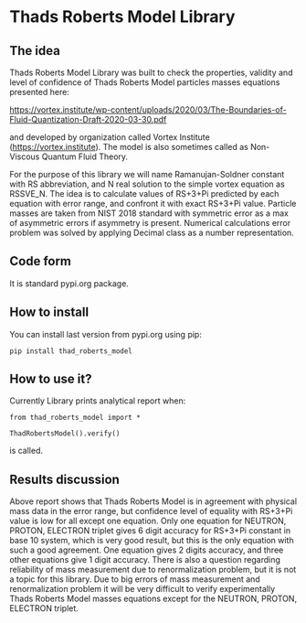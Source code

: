 # Thads Roberts Model Library
## The idea
Thads Roberts Model Library was built to check the properties, validity and level of confidence of Thads Roberts Model particles masses equations presented here:

https://vortex.institute/wp-content/uploads/2020/03/The-Boundaries-of-Fluid-Quantization-Draft-2020-03-30.pdf

and developed by organization called Vortex Institute (https://vortex.institute).
The model is also sometimes called as Non-Viscous Quantum Fluid Theory.

For the purpose of this library we will name Ramanujan-Soldner constant with RS abbreviation, and N real solution to the simple vortex equation as RSSVE_N.
The idea is to calculate values of RS+3+Pi predicted by each equation with error range, and confront it with exact RS+3+Pi value.
Particle masses are taken from NIST 2018 standard with symmetric error as a max of asymmetric errors if asymmetry is present.
Numerical calculations error problem was solved by applying Decimal class as a number representation. 

## Code form

It is standard pypi.org package.

## How to install

You can install last version from pypi.org using pip:

`pip install thad_roberts_model`

## How to use it?
Currently Library prints analytical report when:

```
from thad_roberts_model import *

ThadRobertsModel().verify()
```

is called.

## Results discussion

Above report shows that Thads Roberts Model is in agreement with physical mass data in the error range, but confidence level of equality with RS+3+Pi value is low for all except one equation.
Only one equation for NEUTRON, PROTON, ELECTRON triplet gives 6 digit accuracy for RS+3+Pi constant in base 10 system, which is very good result, but this is the only equation with such a good agreement.
One equation gives 2 digits accuracy, and three other equations give 1 digit accuracy.
There is also a question regarding reliability of mass measurement due to renormalization problem, but it is not a topic for this library.
Due to big errors of mass measurement and renormalization problem it will be very difficult to verify experimentally Thads Roberts Model masses equations except for the NEUTRON, PROTON, ELECTRON triplet.
